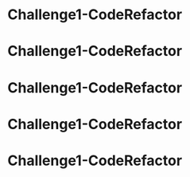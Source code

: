 # Challenge1-CodeRefactor
# Challenge1-CodeRefactor
# Challenge1-CodeRefactor
# Challenge1-CodeRefactor
# Challenge1-CodeRefactor
